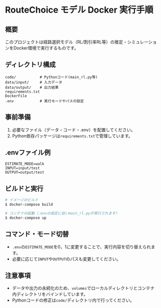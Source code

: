 # RouteChoice モデル Docker 実行手順

## 概要
このプロジェクトは経路選択モデル（RL/割引率RL等）の推定・シミュレーションをDocker環境で実行するものです。

## ディレクトリ構成
```
code/           # Pythonコード(main_rl.py等)
data/input/     # 入力データ
data/output/    # 出力結果
requirements.txt
DockerFile
.env            # 実行モードやパスの設定
```

## 事前準備
1. 必要なファイル（データ・コード・.env）を配置してください。
2. Python依存パッケージは`requirements.txt`で管理しています。

## .envファイル例
```
ESTIMATE_MODE=walk
INPUT=input/test
OUTPUT=output/test
```

## ビルドと実行
```sh
# イメージのビルド
$ docker-compose build

# コンテナの起動（.envの設定に従いmain_rl.pyが実行されます）
$ docker-compose up
```

## コマンド・モード切替
- `.env`の`ESTIMATE_MODE`を0，1に変更することで、実行内容を切り替えられます。
- 必要に応じて`INPUT`や`OUTPUT`のパスも変更してください。

## 注意事項
- データや出力の永続化のため、`volumes`でローカルディレクトリとコンテナ内ディレクトリをバインドしています。
- Pythonコードの修正は`code/`ディレクトリ内で行ってください。

